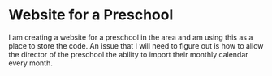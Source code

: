 # Website for a Preschool
I am creating a website for a preschool in the area and am using this as a place to store the code. 
An issue that I will need to figure out is how to allow the director of the preschool the ability to import their monthly calendar every
month. 
